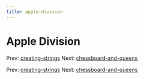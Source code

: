 ```yaml
---
title: apple-division
---
```




# Apple Division

Prev: [creating-strings](creating-strings.md)
Next:
[chessboard-and-queens](chessboard-and-queens.md)

Prev: [creating-strings](creating-strings.md)
Next:
[chessboard-and-queens](chessboard-and-queens.md)
